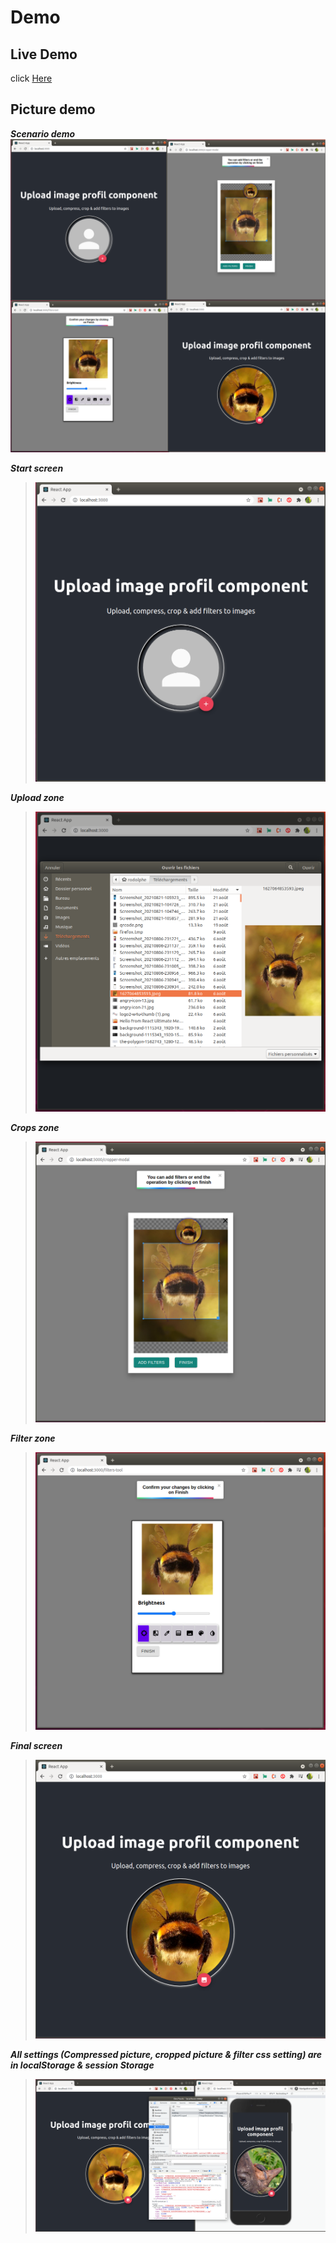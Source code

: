 
# Demo

## Live Demo

click [Here](https://reusable-upload-image-profil-component.netlify.app/)

## Picture demo
***Scenario demo***
![alt text](/demo/demo-scenario.png)

***Start screen***
>![alt text](/demo/pict-init.png)

***Upload zone***
>![alt text](/demo/pict-upload.png)

***Crops zone***
>![alt text](/demo/pict3.png)

***Filter zone***
>![alt text](/demo/pict4.png)

***Final screen***
>![alt text](/demo/pict5.png)


***All settings (Compressed picture, cropped picture & filter css setting) are in localStorage & session Storage***
>![alt text](/demo/pict2.png)



<!-- ### PWA RUM & Classic RUM version's

 ![alt text](/img/rum-version.png "RUM versions")


## Online Demo sites

### Free version
**You can try Classic React Ultimate Messenger ** **[here](https://react-ultimate-messenger.netlify.app/) **,

(The demo is not fully functional without the server started locally*)

### On donation version
**You can try also PWA React Ultimate Messenger** **[here](https://pwa-react-ultimate-messenger.netlify.app/) **.

(The demo is not fully functional without locally started servers*)

> *you can only send/receive messages if you have the server locally on your machine -
> I explain how to test the online version with your local version further in the documentation...


## Getting Started

Get started by **creating a new React App**.

### You have two options:

#### The first option is the auto-installation script, simple & fast.

>**You can use my bash script, this is a more fast & easy way to doing that!**
>
><a id="raw-url" href="https://github.com/rodolphe37/cra-react-ultimate-messenger/blob/main/react_ultimate_messenger_install_v1.2.1.zip">Download autoInstall script here</a>


***Here is a short video demonstration of how to use the script.***
>[![embed url](/img/demo-script.png)](https://youtu.be/glJNtVUDDcw)


#### The second option is to generate a new React App through the create-react-app tool manually.

**Generate a classic React template with integrated chat from npx command:**

create a folder, go to it and open your terminal from this folder of course,

For the moment there is **one line of code to do** before the creation of the React App...
```shell
git clone https://github.com/rodolphe37/cra-react-ultimate-messenger.git
```
After that, you can do the npx command which allows to install a classic React, but with the template option.

```shell
npx create-react-app my-app --template file:../path/to/your/template/folder/you/just/cloned/cra-react-ultimate-messenger
```

## Start your site

***Run the development server:***

go to your folder app
```shell
cd my-app
```

***If you have nvm installed:***

> the chat application requires at least version 12 of Node.js, the nvmrc file is initialized with version 14.15.1. If you have version 12 or higher everything will work fine!
> Otherwise you can change your Node version by simply doing:
> ```shell
> nvm use
> ```

At this stage, you have two lines of code to do:

 * *I made several scripts in the package.json so that everything is automatic!*

The first line is for initializing all servers
```shell
npm run initAll
```
> - This script will first install the necessary node_modules in the messages-images server, then create an images folder (in which the images sent in the chat will be sent), then rename the .env.example file to .env.
> - Then he will install the node_modules in the video chat server and rename the .env.example file to .env (for pwa version).
> - And finally, he will rename the .env.local.example file to .env.local in the React frontend folder.


And the second line is to start all the services.
```shell
npm run dev
```

  With this single line of code you will start
 > - the server that manages the chat (messages and images) on port 4000,
 > - the video chat (which can be optional, that's why it's separate) on port 4001 (for pwa version),
 > - as well as the classic React frontend on the classic port 3000.


Your site starts at `http://localhost:3000`.

### How to test your local version with the online version!

> * At this level of the tutorial, you have your backend server(s) and your site started and open at the classic address.
> You just have to open in another browser window the demo that corresponds to the version you just installed (link available at the top of the page).
> Then you just have to connect to the same room in both windows and start testing your version.

  ***The left window is the online (prod) version - The right window is your local (dev) version.***
 ![alt text](/img/test-classic.png "Remote test")

* **Enjoy!**


## To work with this version

 Open your App folder with your **usual editor** and **start making your React App as usual**! -->
<!--

- [x] Write the press release
- [ ] Update the website
- [ ] Contact the media

Here's a simple footnote,[^1] and here's a longer one.[^bignote]

[^1]: This is the first footnote.

[^bignote]: Here's one with multiple paragraphs and code.

    Indent paragraphs to include them in the footnote.

    `{ my code }`

    Add as many paragraphs as you like. -->
